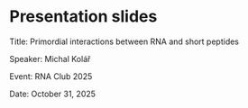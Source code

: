 # Presentation slides

Title: Primordial interactions between RNA and short peptides

Speaker: Michal Kolář

Event: RNA Club 2025

Date: October 31, 2025
